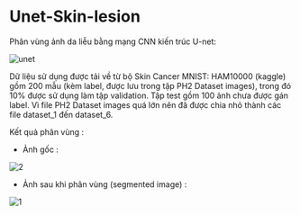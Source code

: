 # Unet-Skin-lesion
Phân vùng ảnh da liễu bằng mạng CNN kiến trúc U-net:

![unet](https://user-images.githubusercontent.com/49630112/90757777-43811d00-e308-11ea-9261-f41f99bb7cff.png)
 
Dữ liệu sử dụng được tải về từ bộ Skin Cancer MNIST: HAM10000 (kaggle) gồm 200 mẫu (kèm label, được lưu trong tập PH2 Dataset images), trong đó 10% được sử dụng làm tập validation. Tập test gồm 100 ảnh chưa được gán label. Vì file PH2 Dataset images quá lớn nên đã được chia nhỏ thành các file dataset_1 đến dataset_6.

Kết quả phân vùng : 
- Ảnh gốc :

![2](https://user-images.githubusercontent.com/49630112/90756206-4713a480-e306-11ea-8078-6ce9d817aede.jpg)

- Ảnh sau khi phân vùng (segmented image) :

![1](https://user-images.githubusercontent.com/49630112/90756213-48dd6800-e306-11ea-8d3f-78ce21aaae49.jpg)

